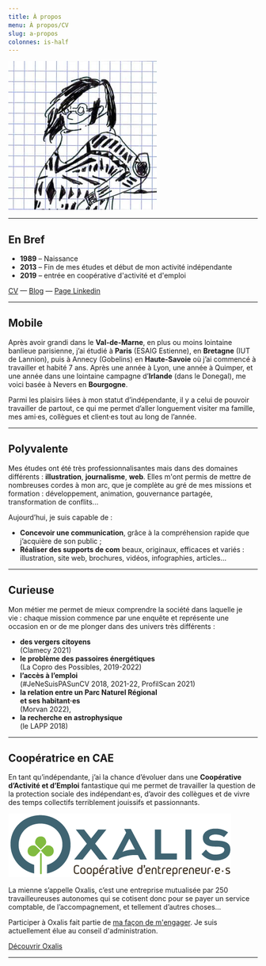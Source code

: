 ```yaml
---
title: À propos
menu: À propos/CV
slug: a-propos
colonnes: is-half
---
```


![Autoportrait de Margot Nadot](autoportrait.jpg?classes=est-arrondie)



---

## En Bref

* **1989** – Naissance
* **2013** – Fin de mes études et début de mon activité indépendante
* **2019** – entrée en coopérative d'activité et d'emploi

<a class="bouton" href="a-propos/CV-Margot-Nadot.pdf">CV</a> — <a class="bouton" href="https://magnad.blog/">Blog</a> — <a class="bouton" href="https://www.linkedin.com/in/margotnadot/">Page Linkedin</a>

---

## Mobile

Après avoir grandi dans le **Val-de-Marne**, en plus ou moins lointaine banlieue parisienne, j’ai étudié à **Paris** (ESAIG Estienne), en **Bretagne** (IUT de Lannion), puis à Annecy (Gobelins) en **Haute-Savoie** où j’ai commencé à travailler et habité 7 ans. Après une année à Lyon, une année à Quimper, et une année dans une lointaine campagne d’**Irlande** (dans le Donegal), <span class="est-surligne">me voici basée à Nevers en **Bourgogne**</span>.

Parmi les plaisirs liées à mon statut d’indépendante, il y a celui de pouvoir travailler de partout, ce qui me permet d’aller longuement visiter ma famille, mes ami·es, collègues et client·es tout au long de l’année.

---

## Polyvalente

Mes études ont été très professionnalisantes mais dans des domaines différents : <strong class="est-surligne">illustration</strong>, <strong class="est-surligne">journalisme</strong>, <strong class="est-surligne">web</strong>. Elles m'ont permis de mettre de nombreuses cordes à mon arc, que je complète au gré de mes missions et formation : développement, animation, gouvernance partagée, transformation de conflits...

Aujourd’hui, je suis capable de : 
* <strong class="est-surligne">Concevoir une communication</strong>, grâce à la compréhension rapide que j’acquière de son public ; 
* <strong class="est-surligne">Réaliser des supports de com</strong> beaux, originaux, efficaces et variés : illustration, site web, brochures, vidéos, infographies, articles...

---

## Curieuse

Mon métier me permet de mieux comprendre la société dans laquelle je vie : chaque mission commence par une enquête et représente une occasion en or de me plonger dans des univers très différents :
* **des vergers citoyens** <br>(Clamecy 2021)
* **le problème des passoires énergétiques** <br>(La Copro des Possibles, 2019-2022)
* **l’accès à l’emploi** <br>(#JeNeSuisPASunCV 2018, 2021-22, ProfilScan 2021)
* **la relation entre un Parc Naturel Régional <br>et ses habitant·es** <br>(Morvan 2022),
* **la recherche en astrophysique** <br>(le LAPP 2018)

---

## Coopératrice en CAE

En tant qu’indépendante, j’ai la chance d’évoluer dans une <strong class="est-surligne">Coopérative d’Activité et d’Emploi</strong> fantastique qui me permet de travailler la question de la protection sociale des indépendant·es, d’avoir des collègues et de vivre des temps collectifs terriblement jouissifs et passionnants.

![Logo Oxalis](logo-oxalis_450.png)

La mienne s’appelle Oxalis, c’est une entreprise mutualisée par 250 travailleureuses autonomes qui se cotisent donc pour se payer un service comptable, de l’accompagnement, et tellement d’autres choses…

Participer à Oxalis fait partie de [ma façon de m'engager](../engagement). Je suis actuellement élue au conseil d'administration.

<a class="bouton" href="https://oxalis-scop.fr/">Découvrir Oxalis</a>

---


